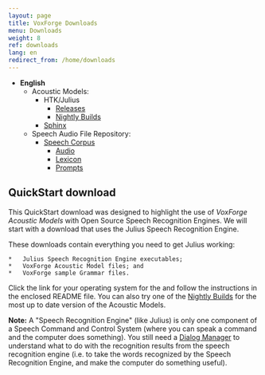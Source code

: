 ```yaml
---
layout: page
title: VoxForge Downloads
menu: Downloads
weight: 8
ref: downloads
lang: en
redirect_from: /home/downloads
---
```

*   **English**
    *   Acoustic Models:
        *   HTK/Julius
            *   [Releases](http://www.repository.voxforge1.org/downloads/Main/Tags/Releases/)
            *   [Nightly Builds](http://www.repository.voxforge1.org/downloads/Nightly_Builds/)
        *   [Sphinx](http://www.repository.voxforge1.org/downloads/Main/Trunk/AcousticModels/Sphinx/)
    *   Speech Audio File Repository:
        *   <span class="verticalMenu"></span>[Speech Corpus](http://www.repository.voxforge1.org/downloads/SpeechCorpus/Trunk/)
            *   [Audio](http://www.repository.voxforge1.org/downloads/SpeechCorpus/Trunk/Audio/)
            *   [Lexicon](http://www.repository.voxforge1.org/downloads/SpeechCorpus/Trunk/Lexicon/)
            *   [Prompts](http://www.repository.voxforge1.org/downloads/SpeechCorpus/Trunk/Prompts/)


## QuickStart download

This QuickStart download was designed to highlight the use of _VoxForge Acoustic Models_ with Open Source Speech Recognition Engines.  We will start with a download that uses the Julius Speech Recognition Engine.   

These downloads contain everything you need to get Julius working:

    *   Julius Speech Recognition Engine executables;
    *   VoxForge Acoustic Model files; and
    *   VoxForge sample Grammar files.

Click the link for your operating system for the and follow the instructions in the enclosed README file.  You can also try one of the [Nightly Builds](http://www.repository.voxforge1.org/downloads/Nightly_Builds/) for the most up to date version of the Acoustic Models.

 

**Note:** A "Speech Recognition Engine" (like Julius) is only one component of a Speech Command and Control System (where you can speak a command and the computer does something).  You still need a [Dialog Manager](/home/docs/faq/faq/what-is-a-dialog-manager) to understand what to do with the recognition results from the speech recognition engine (i.e. to take the words recognized by the Speech Recognition Engine, and make the computer do something useful). 



